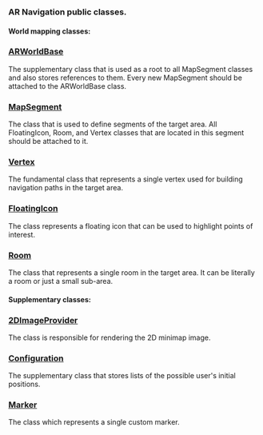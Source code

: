 ### AR Navigation public classes.


#### World mapping classes:

### [ARWorldBase](https://github.com/nesseratious/AR-Navigation/blob/master/API/ARWorldBase.md) 
 
The supplementary class that is used as a root to all MapSegment classes and also stores references to them. Every new MapSegment should be attached to the ARWorldBase class.


### [MapSegment](https://github.com/nesseratious/AR-Navigation/blob/master/API/MapSegment.md) 

The class that is used to define segments of the target area. All FloatingIcon, Room, and Vertex classes that are located in this segment should be attached to it.
  
### [Vertex](https://github.com/nesseratious/AR-Navigation/blob/master/API/Vetrex.md) 

The fundamental class that represents a single vertex used for building navigation paths in the target area.

### [FloatingIcon](https://github.com/nesseratious/AR-Navigation/blob/master/API/FloatingIcon.md) 

The class represents a floating icon that can be used to highlight points of interest.

### [Room](https://github.com/nesseratious/AR-Navigation/blob/master/API/Room.md) 

The class that represents a single room in the target area. It can be literally a room or just a small sub-area.
  
  
#### Supplementary classes:
   
### [2DImageProvider](https://github.com/nesseratious/AR-Navigation/blob/master/API/2DImageProvider.md) 
    
The class is responsible for rendering the 2D minimap image.
    
### [Configuration](https://github.com/nesseratious/AR-Navigation/blob/master/API/Configuration.md) 

The supplementary class that stores lists of the possible user's initial positions.
    
### [Marker](https://github.com/nesseratious/AR-Navigation/blob/master/API/Marker.md) 

The class which represents a single custom marker.


